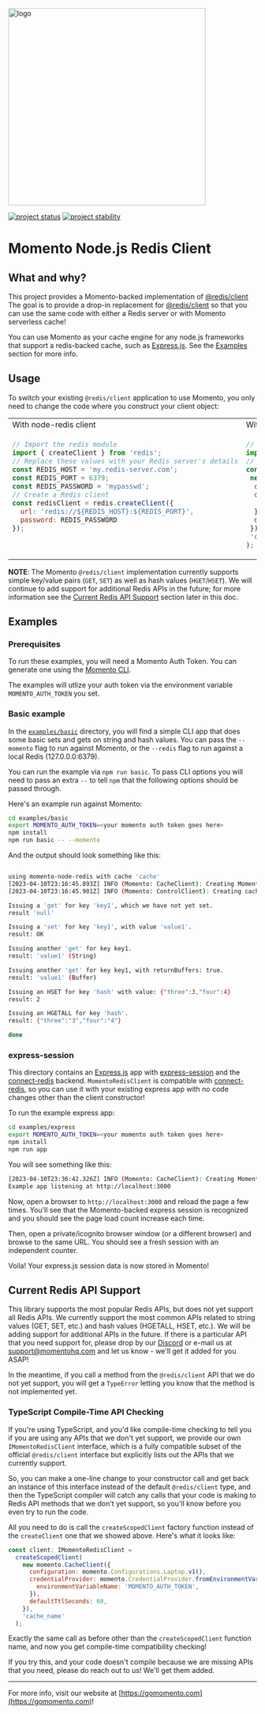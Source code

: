 <img src="https://docs.momentohq.com/img/logo.svg" alt="logo" width="400"/>

[![project status](https://momentohq.github.io/standards-and-practices/badges/project-status-incubating.svg)](https://github.com/momentohq/standards-and-practices/blob/main/docs/momento-on-github.md)
[![project stability](https://momentohq.github.io/standards-and-practices/badges/project-stability-alpha.svg)](https://github.com/momentohq/standards-and-practices/blob/main/docs/momento-on-github.md) 


# Momento Node.js Redis Client

## What and why?

This project provides a Momento-backed implementation of [@redis/client](https://github.com/redis/node-redis)
The goal is to provide a drop-in replacement for [@redis/client](https://github.com/redis/node-redis) so that you can
use the same code with either a Redis server or with Momento serverless cache!

You can use Momento as your cache engine for any node.js frameworks that support a redis-backed cache,
such as [Express.js](https://github.com/expressjs/express). See the [Examples](#examples) section for more info.

## Usage

To switch your existing `@redis/client` application to use Momento, you only need to change the code where you construct
your client object:

<table>
<tr>
 <td width="50%">With node-redis client</td>
 <td width="50%">With Momento's Redis compatibility client</td>
</tr>
<tr>
 <td width="50%" valign="top">

```javascript
// Import the redis module
import { createClient } from 'redis';
// Replace these values with your Redis server's details
const REDIS_HOST = 'my.redis-server.com';
const REDIS_PORT = 6379;
const REDIS_PASSWORD = 'mypasswd';
// Create a Redis client
const redisClient = redis.createClient({
  url: 'redis://${REDIS_HOST}:${REDIS_PORT}',
  password: REDIS_PASSWORD
});
```

</td>
<td width="50%">

```javascript
// Import the Momento redis compatibility client.
import {createClient, momento} from 'momento-redis-client';
// Initialize Momento's client.
const redisClient = createClient(
 new momento.CacheClient({
  configuration: momento.Configurations.Laptop.v1(),
  credentialProvider: momento.CredentialProvider.fromEnvironmentVariable({
   environmentVariableName: 'MOMENTO_AUTH_TOKEN',
  }),
  defaultTtlSeconds: 60,
 }),
 'cache_name'
);
```

 </td>
</tr>
</table>

**NOTE**: The Momento `@redis/client` implementation currently supports simple key/value pairs (`GET`, `SET`) as well
as hash values (`HGET`/`HSET`). We will continue to add support for additional Redis APIs in the future; for more
information see the [Current Redis API Support](#current-redis-api-support) section later in this doc.

## Examples

### Prerequisites

To run these examples, you will need a Momento Auth Token. You can generate one using the [Momento CLI](https://github.com/momentohq/momento-cli).

The examples will utlize your auth token via the environment variable `MOMENTO_AUTH_TOKEN` you set.

### Basic example

In the [`examples/basic`](./examples/basic) directory, you will find a simple CLI app that does some basic sets and gets
on string and hash values. You can pass the `--momento` flag to run against Momento, or the `--redis` flag to run against
a local Redis (127.0.0.0:6379).

You can run the example via `npm run basic`. To pass CLI options you will need to pass an extra `--` to tell `npm` that
the following options should be passed through.

Here's an example run against Momento:

```bash
cd examples/basic
export MOMENTO_AUTH_TOKEN=<your momento auth token goes here>
npm install
npm run basic -- --momento
```

And the output should look something like this:

```bash

using momento-node-redis with cache 'cache'
[2023-04-10T23:16:45.893Z] INFO (Momento: CacheClient): Creating Momento CacheClient
[2023-04-10T23:16:45.901Z] INFO (Momento: ControlClient): Creating cache: cache

Issuing a 'get' for key 'key1', which we have not yet set.
result 'null'

Issuing a 'set' for key 'key1', with value 'value1'.
result: OK

Issuing another 'get' for key key1.
result: 'value1' (String)

Issuing another 'get' for key key1, with returnBuffers: true.
result: 'value1' (Buffer)

Issuing an HSET for key 'hash' with value: {"three":3,"four":4}
result: 2

Issuing an HGETALL for key 'hash'.
result: {"three":"3","four":"4"}

done
```

### express-session

This directory contains an [Express.js](https://github.com/expressjs/express) app with
[express-session](https://github.com/expressjs/session) and the [connect-redis](https://github.com/tj/connect-redis) backend.
`MomentoRedisClient` is compatible with [connect-redis](https://github.com/tj/connect-redis), so you can use it with your
existing express app with no code changes other than the client constructor!

To run the example express app:

```bash
cd examples/express
export MOMENTO_AUTH_TOKEN=<your momento auth token goes here>
npm install
npm run app
```

You will see something like this:

```bash
[2023-04-10T23:36:42.326Z] INFO (Momento: CacheClient): Creating Momento CacheClient
Example app listening at http://localhost:3000
```

Now, open a browser to `http://localhost:3000` and reload the page a few times. You'll see that the Momento-backed
express session is recognized and you should see the page load count increase each time.

Then, open a private/icognito browser window (or a different browser) and browse to the same URL. You should see
a fresh session with an independent counter.

Voila! Your express.js session data is now stored in Momento!

## Current Redis API Support

This library supports the most popular Redis APIs, but does not yet support all Redis APIs. We currently support the most
common APIs related to string values (GET, SET, etc.) and hash values (HGETALL, HSET, etc.). We will be adding support for additional
APIs in the future. If there is a particular API that you need support for, please drop by our [Discord](https://discord.com/invite/3HkAKjUZGq)
or e-mail us at [support@momentohq.com](mailto:support@momentohq.com) and let us know - we'll get it added for you ASAP!

In the meantime, if you call a method from the `@redis/client` API that we do not yet support, you will get a `TypeError`
letting you know that the method is not implemented yet.

### TypeScript Compile-Time API Checking

If you're using TypeScript, and you'd like compile-time checking to tell you if you are using any APIs that we don't yet
support, we provide our own `IMomentoRedisClient` interface, which is a fully compatible subset of the official `@redis/client`
interface but explicitly lists out the APIs that we currently support.

So, you can make a one-line change to your constructor call and get back an instance of this interface instead of the
default `@redis/client` type, and then the TypeScript compiler will catch any calls that your code is making to Redis
API methods that we don't yet support, so you'll know before you even try to run the code.

All you need to do is call the `createScopedClient` factory function instead of the `createClient` one that we showed
above. Here's what it looks like:

```javascript
const client: IMomentoRedisClient =
  createScopedClient(
    new momento.CacheClient({
      configuration: momento.Configurations.Laptop.v1(),
      credentialProvider: momento.CredentialProvider.fromEnvironmentVariable({
        environmentVariableName: 'MOMENTO_AUTH_TOKEN',
      }),
      defaultTtlSeconds: 60,
    }),
    'cache_name'
  );
```

Exactly the same call as before other than the `createScopedClient` function name, and now you get compile-time
compatibility checking!

If you try this, and your code doesn't compile because we are missing APIs that you need, please do reach out to us!
We'll get them added.

----------------------------------------------------------------------------------------
For more info, visit our website at [https://gomomento.com](https://gomomento.com)!
